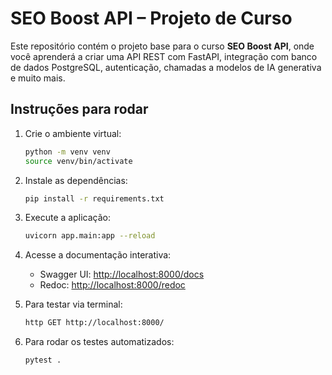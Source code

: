 # SEO Boost API – Projeto de Curso

Este repositório contém o projeto base para o curso **SEO Boost API**, onde você aprenderá a criar uma API REST com FastAPI, integração com banco de dados PostgreSQL, autenticação, chamadas a modelos de IA generativa e muito mais.

## Instruções para rodar

1. Crie o ambiente virtual:

   ```bash
   python -m venv venv
   source venv/bin/activate
   ```

2. Instale as dependências:

   ```bash
   pip install -r requirements.txt
   ```

3. Execute a aplicação:

   ```bash
   uvicorn app.main:app --reload

    ```

4. Acesse a documentação interativa:
   - Swagger UI: <http://localhost:8000/docs>
   - Redoc: <http://localhost:8000/redoc>

5. Para testar via terminal:

    ```bash
    http GET http://localhost:8000/
    ```

6. Para rodar os testes automatizados:

    ```bash
    pytest .
    ```
